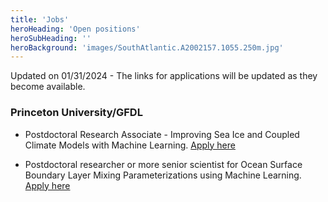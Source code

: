 ```yaml
---
title: 'Jobs'
heroHeading: 'Open positions'
heroSubHeading: ''
heroBackground: 'images/SouthAtlantic.A2002157.1055.250m.jpg'
---
```


Updated on 01/31/2024 - The links for applications will be updated as they become available.

### Princeton University/GFDL

* Postdoctoral Research Associate - Improving Sea Ice and Coupled Climate Models with Machine Learning. [Apply here](https://puwebp.princeton.edu/AcadHire/apply/application.xhtml?listingId=37582)

* Postdoctoral researcher or more senior scientist for Ocean Surface Boundary Layer Mixing Parameterizations using Machine Learning. [Apply here](https://puwebp.princeton.edu/AcadHire/apply/application.xhtml?listingId=36662)

